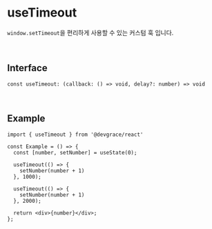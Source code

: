 # useTimeout

`window.setTimeout`을 편리하게 사용할 수 있는 커스텀 훅 입니다. 

<br />

## Interface
```tsx
const useTimeout: (callback: () => void, delay?: number) => void
```

<br />

## Example

```tsx
import { useTimeout } from '@devgrace/react'

const Example = () => {
  const [number, setNumber] = useState(0);

  useTimeout(() => {
    setNumber(number + 1)
  }, 1000);

  useTimeout(() => {
    setNumber(number + 1)
  }, 2000);

  return <div>{number}</div>;
};
```